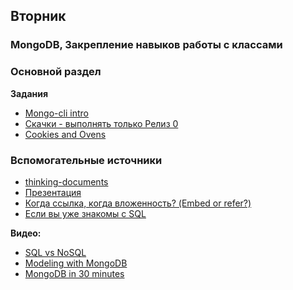 ## Вторник


### MongoDB, Закрепление навыков работы с классами
### Основной раздел

**Задания**
- [Mongo-cli intro](../../../../mongo-cli-intro)
- [Скачки - выполнять только Релиз 0](../../../../core-mongo-associations-races)
- [Cookies and Ovens](../../../../cookies-and-ovens-challenge)

### Вспомогательные источники

- [thinking-documents](https://www.mongodb.com/blog/post/thinking-documents-part-1?jmp=docs)
- [Презентация](https://www.mongodb.com/presentations/webinar-back-to-basics-thinking-in-documents)
- [Когда ссылка, когда вложенность? (Embed or refer?)](https://blog.couchbase.com/data-modelling-when-embed-or-refer/)
- [Если вы уже знакомы с SQL](https://gist.github.com/aponxi/4380516)

**Видео:**
- [SQL vs NoSQL](https://www.youtube.com/watch?v=ZS_kXvOeQ5Y&t=770s)
- [Modeling with MongoDB](https://www.youtube.com/watch?v=4rhKKFbbYT4&t=173s)
- [MongoDB in 30 minutes](https://www.youtube.com/watch?v=pWbMrx5rVBE)



